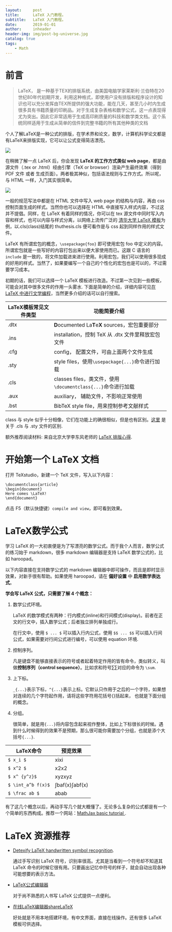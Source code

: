 ```yaml
---
layout:     post
title:      LaTeX 入门教程。
subtitle:   LaTeX 入门教程。
date:       2019-01-01
author:     inheader
header-img: img/post-bg-universe.jpg
catalog: true
tags:
    - Math
---
```






# 前言

> LaTeX， 是一种基于TEX的排版系统，由美国电脑学家莱斯利·兰伯特在20世纪80年代初期开发，利用这种格式，即使用户没有排版和程序设计的知识也可以充分发挥由TEX所提供的强大功能，能在几天，甚至几小时内生成很多具有书籍质量的印刷品。对于生成复杂表格和数学公式，这一点表现得尤为突出。因此它非常适用于生成高印刷质量的科技和数学类文档。这个系统同样适用于生成从简单的信件到完整书籍的所有其他种类的文档



个人了解LaTeX是一种公式的排版，在学术界和论文，数学，计算机科学论文都是有LaTeX来排版实现，它可以让公式变得简洁漂亮。

![](http://images.duobanzhe.com/blog/latex-for-beginners-1_3.png)

在稍微了解一点 LaTeX 后，你会发现 **LaTeX 的工作方式类似 web page**，都是由源文件（.tex or .html）经由引擎（TeX or browser）渲染产生最终效果（得到 PDF 文件 或者 生成页面）。两者极其神似，包括语法规则与工作方式。所以呢，与 HTML 一样，入门其实很简单。

![](http://images.duobanzhe.com/blog/sketch.png)

一般的规范写法中都是在 HTML 文件中写入 web page 的结构与内容，再由 css 控制页面生成的样式。当然你也可以选择在 HTML 中直接写入样式内容，不过这并不提倡。同样，在 LaTeX 有着同样的情况，你可以在 tex 源文件中同时写入内容和样式，也可以内容与样式分离，以网络上流传广泛的 [清华大学 LaTeX 模板](https://github.com/xueruini/thuthesis)为例，以.cls(class)结尾的 thuthesis.cls 便可看作是与 css 起到同样作用的样式文件。

LaTeX 有所谓宏包的概念，`\usepackage{foo}` 即可使用宏包 foo 中定义的内容。所谓宏包就是一些写好的内容打包出来以便大家使用而已。这跟 C 语言的 `include` 是一致的，将文件加载进来进行使用。利用宏包，我们可以使用很多现成的好用的样式。当然了，如果要编写一个自己的个性化的宏包也是可以的，不过需要学习成本。

初期的话，我们可以选择一个 LaTeX 模板进行改造。不过第一次见到一些模板，可能会对其中很多文件的作用一头雾水. 下面是简单的介绍，详细内容可见[在 LaTeX 中进行文学编程](http://liam0205.me/2015/01/23/literate-programming-in-latex/)，当然更多介绍的话可以自行搜索。

| LaTeX模板常见文件类型 | 功能简要介绍                                                 |
| --------------------- | ------------------------------------------------------------ |
| .dtx                  | **D**ocumented La**T**e**X** sources，宏包重要部分           |
| .ins                  | installation，控制 TeX 从 .dtx 文件里释放宏包文件            |
| .cfg                  | config， 配置文件，可由上面两个文件生成                      |
| .sty                  | style files，使用`\usepackage{...}`命令进行加载              |
| .cls                  | classes files，类文件，使用`\documentclass{...}`命令进行加载 |
| .aux                  | auxiliary， 辅助文件，不影响正常使用                         |
| .bst                  | BibTeX style file，用来控制参考文献样式                      |

class 与 style 似乎十分相像，它们在功能上的确很相似，但是也有区别。[这里](https://tug.org/pracjourn/2005-3/asknelly/nelly-sty-&-cls.pdf) 是关于 .cls 与 .sty 文件的区别.

额外推荐阅读材料: 来自北京大学李东风老师的 [LaTeX 排版心得](http://www.math.pku.edu.cn/teachers/lidf/docs/textrick/tricks.pdf).



# 开始第一个 LaTeX 文档

打开 TeXstudio，新建一个 TeX 文件，写入以下内容：

```
\documentclass{article}
\begin{document}
Here comes \LaTeX!
\end{document}
```

点击 F5（默认快捷键）`compile and view`，即可看到效果。



# LaTeX数学公式

学习 LaTeX 的一大初衷便是为了写漂亮的数学公式。而于我个人而言，数学公式的练习始于 markdown，很多 markdown 编辑器是支持 LaTeX 数学公式的，比如 haroopad。

以下内容直接在支持数学公式的 markdown 编辑器中即可操作，而且是即时显示效果，对新手很有帮助。如果使用 haroopad，请在 **偏好设置** 中 **启用数学表达式**。

**学会写 LaTeX 公式，只需要了解 4 个概念：**

1. 数学公式环境。

   LaTeX 的数学模式有两种：行内模式(inline)和行间模式(display)。前者在正文的行文中，插入数学公式；后者独立排列单独成行。

   在行文中，使用 `$ ... $` 可以插入行内公式，使用 `$$ ... $$` 可以插入行间公式，如果需要对行间公式进行编号，可以使用 equation 环境.

2. 控制序列。

   凡是键盘不能够直接表示的符号或者起着特定作用的皆有命令，类似转义，叫做**控制序列（control sequence）**。比如求和符号∑∑对应的命令为 `\sum`.

3. 上下标。

   `_{...}`表示下标，`^{...}`表示上标。它默认只作用于之后的一个字符，如果想对连续的几个字符起作用，请将这些字符用花括号{}括起来， 也就是下面分组的概念。

4. 分组。

   很简单，就是用`{...}`将内容包含起来视作整体，比如上下标很长的时候。遇到什么时候得到的效果不是预期，那么很可能你需要加个分组，也就是添个大括号`{...}`.

| LaTeX命令          | 预览效果       |
| ------------------ | -------------- |
| `$ x_i $`          | xixi           |
| `$ x^2 $`          | x2x2           |
| `$ x^ {y^z}$`      | xyzxyz         |
| `$ \int_a^b f(x)$` | ∫baf(x)∫abf(x) |
| `$ \frac ab $`     | abab           |

有了这几个概念以后，再动手写几个就大概懂了。无论多么复杂的公式都是有一个个简单的东西构成。推荐一个网站：[MathJax basic tutorial ](http://meta.math.stackexchange.com/questions/5020/mathjax-basic-tutorial-and-quick-reference).



# LaTeX 资源推荐

- [Detexify LaTeX handwritten symbol recognition](http://detexify.kirelabs.org/classify.html).

  通过手写识别 LaTeX 符号，识别率很高。尤其是当看到一个符号却不知道其 LaTeX 命令的时候它很有用。只要画出记忆中符号的样子，就会自动出现各种可能想要的表示方法。

- [LaTeX公式编辑器](http://zh.numberempire.com/texequationeditor/equationeditor.php)

  对于尚不熟悉的人书写 LaTeX 公式提供一点便利。

- [在线LaTeX编辑器shareLaTeX](https://cn.sharelatex.com/)

  好处就是不用本地搭建环境，有中文界面，直接在线操作。还有很多 LaTeX 模板可供选择。